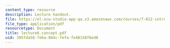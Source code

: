```yaml
---
content_type: resource
description: Lecture handout.
file: https://ol-ocw-studio-app-qa.s3.amazonaws.com/courses/7-012-introduction-to-biology-fall-2004/395fda567e6a864cfefafe48158f6ed8_lecture6_concept.pdf
file_type: application/pdf
resourcetype: Document
title: lecture6_concept.pdf
uid: 395fda56-7e6a-864c-fefa-fe48158f6ed8
---
```

